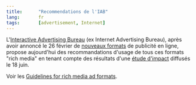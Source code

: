 ```yaml
---
title:      "Recommendations de l'IAB"
lang:       fr
tags:       [advertisement, Internet]
---
```


L'[Interactive Advertising Bureau](http://www.iab.net/) (ex Internet Advertising Bureau), après avoir annoncé le 26 février de [nouveaux formats](/2001/02/pourquoi-faire-simple-quand-on-peut-faire-complique.html) de publicité en ligne, propose aujourd'hui des recommandations d'usage de tous ces formats "rich media" en tenant compte des résultats d'une [étude d'impact](/2001/07/l-impact-des-nouveaux-formats-de-pub.html) diffusés le 18 juin.


Voir les [Guidelines for rich media ad formats](http://www.iab.net/news/content/rich_media.html).
